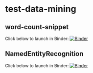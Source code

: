 # test-data-mining
## word-count-snippet

Click below to launch in Binder:
[![Binder](https://mybinder.org/badge_logo.svg)](https://mybinder.org/v2/gh/socheres/text-data-mining-examples/main/word-count-snippet.ipynb)

## NamedEntityRecognition

Click below to launch in Binder:
[![Binder](https://mybinder.org/badge_logo.svg)](https://mybinder.org/v2/gh/socheres/text-data-mining-examples/main/NamedEntityRecognition.ipynb)


